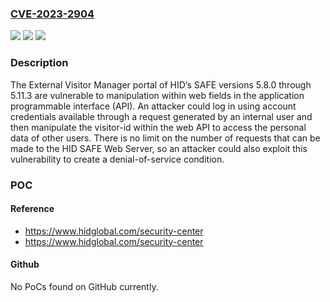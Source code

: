 ### [CVE-2023-2904](https://cve.mitre.org/cgi-bin/cvename.cgi?name=CVE-2023-2904)
![](https://img.shields.io/static/v1?label=Product&message=SAFE&color=blue)
![](https://img.shields.io/static/v1?label=Version&message=5.8.0%3C%3D%205.11.3%20&color=brighgreen)
![](https://img.shields.io/static/v1?label=Vulnerability&message=CWE-471%20Modification%20of%20Assumed-Immutable%20Data&color=brighgreen)

### Description

The External Visitor Manager portal of HID’s SAFE versions 5.8.0 through 5.11.3 are vulnerable to manipulation within web fields in the application programmable interface (API). An attacker could log in using account credentials available through a request generated by an internal user and then manipulate the visitor-id within the web API to access the personal data of other users. There is no limit on the number of requests that can be made to the HID SAFE Web Server, so an attacker could also exploit this vulnerability to create a denial-of-service condition.

### POC

#### Reference
- https://www.hidglobal.com/security-center
- https://www.hidglobal.com/security-center

#### Github
No PoCs found on GitHub currently.

